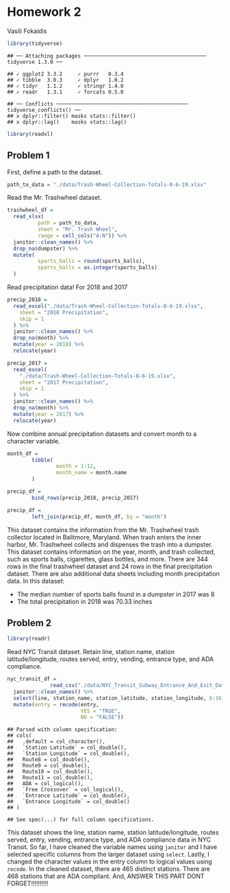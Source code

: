 Homework 2
================
Vasili Fokaidis

``` r
library(tidyverse)
```

    ## ── Attaching packages ──────────────────────────────────────── tidyverse 1.3.0 ──

    ## ✓ ggplot2 3.3.2     ✓ purrr   0.3.4
    ## ✓ tibble  3.0.3     ✓ dplyr   1.0.2
    ## ✓ tidyr   1.1.2     ✓ stringr 1.4.0
    ## ✓ readr   1.3.1     ✓ forcats 0.5.0

    ## ── Conflicts ─────────────────────────────────────────── tidyverse_conflicts() ──
    ## x dplyr::filter() masks stats::filter()
    ## x dplyr::lag()    masks stats::lag()

``` r
library(readxl)
```

## Problem 1

First, define a path to the dataset.

``` r
path_to_data = "./data/Trash-Wheel-Collection-Totals-8-6-19.xlsx"
```

Read the Mr. Trashwheel dataset.

``` r
trashwheel_df =
  read_xlsx(
          path = path_to_data,
          sheet = "Mr. Trash Wheel",
          range = cell_cols("A:N")) %>%
  janitor::clean_names() %>%
  drop_na(dumpster) %>%
  mutate(
          sports_balls = round(sports_balls),
          sports_balls = as.integer(sports_balls)
  )
```

Read precipitation data\! For 2018 and 2017

``` r
precip_2018 =
  read_excel("./data/Trash-Wheel-Collection-Totals-8-6-19.xlsx",
    sheet = "2018 Precipitation",
    skip = 1
  ) %>%
  janitor::clean_names() %>%
  drop_na(month) %>%
  mutate(year = 2018) %>%
  relocate(year)

precip_2017 =
  read_excel(
    "./data/Trash-Wheel-Collection-Totals-8-6-19.xlsx",
    sheet = "2017 Precipitation",
    skip = 1
  ) %>%
  janitor::clean_names() %>%
  drop_na(month) %>%
  mutate(year = 2017) %>%
  relocate(year)
```

Now combine annual precipitation datasets and convert month to a
character variable.

``` r
month_df = 
        tibble(
                month = 1:12,
                month_name = month.name
        )

precip_df = 
        bind_rows(precip_2018, precip_2017)

precip_df =
        left_join(precip_df, month_df, by = "month")
```

This dataset contains the information from the Mr. Trashwheel trash
collector located in Balitmore, Maryland. When trash enters the inner
harbor, Mr. Trashwheel collects and dispenses the trash into a dumpster.
This dataset contains information on the year, month, and trash
collected, such as sports balls, cigarettes, glass bottles, and more.
There are 344 rows in the final trashwheel dataset and 24 rows in the
final precipitation dataset. There are also additional data sheets
including month precipitation data. In this dataset:

  - The median number of sports balls found in a dumpster in 2017 was 8
  - The total precipitation in 2018 was 70.33 inches

## Problem 2

``` r
library(readr)
```

Read NYC Transit dataset. Retain line, station name, station
latitude/longitude, routes served, entry, vending, entrance type, and
ADA compliance.

``` r
nyc_transit_df =
              read_csv("./data/NYC_Transit_Subway_Entrance_And_Exit_Data.csv") %>%
  janitor::clean_names() %>%
  select(line, station_name, station_latitude, station_longitude, 6:16, entry, vending, entrance_type, ada) %>%
  mutate(entry = recode(entry,
                        YES = "TRUE",
                        NO = "FALSE"))
```

    ## Parsed with column specification:
    ## cols(
    ##   .default = col_character(),
    ##   `Station Latitude` = col_double(),
    ##   `Station Longitude` = col_double(),
    ##   Route8 = col_double(),
    ##   Route9 = col_double(),
    ##   Route10 = col_double(),
    ##   Route11 = col_double(),
    ##   ADA = col_logical(),
    ##   `Free Crossover` = col_logical(),
    ##   `Entrance Latitude` = col_double(),
    ##   `Entrance Longitude` = col_double()
    ## )

    ## See spec(...) for full column specifications.

This dataset shows the line, station name, station latitude/longitude,
routes served, entry, vending, entrance type, and ADA compliance data in
NYC Transit. So far, I have cleaned the variable names using `janitor`
and I have selected specific columns from the larger dataset using
`select`. Lastly, I changed the character values in the entry column to
logical values using `recode`. In the cleaned dataset, there are 465
distinct stations. There are 468 stations that are ADA compliant. And,
ANSWER THIS PART DONT FORGET\!\!\!\!\!\!\!\!\!\!
